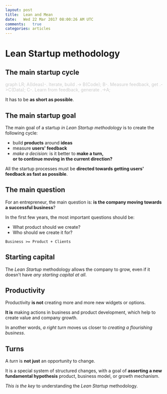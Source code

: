 ```yaml
---
layout: post
title:  Lean and Mean
date:   Wed 22 Mar 2017 08:00:26 AM UTC
comments:   true
categories: articles
---
```


# Lean Startup methodology

## The main startup cycle

<div class="mermaid" style="color: rgba(0,0,0,0.2)">
graph LR;
    A(Ideas)-. Iterate, build .-> B(Code);
    B-. Measure feedback, get .->C(Data);
    C-. Learn from feedback, generate .->A;
</div>

It has to be **as short as possible**.

## The main startup goal

The main goal of a startup *in Lean Startup methodology* is to create the following cycle:

- build **products** around **ideas**
- measure **users' feedback**
- *make a decision:* is it better to **make a turn, <br /> or to continue moving in the current direction?**

All the startup processes must be **directed towards getting users' feedback as fast as possible**.

## The main question

For an entrepreneur, the main question is: **is the company moving towards a successful business**?

In the first few years, the most important questions should be:

- What product should we create?
- Who should we create it for?

```
Business >= Product + Clients
```


## Starting capital

The *Lean Startup* methodology allows the company to grow, even if it doesn't have *any starting capital at all*.

## Productivity

Productivity **is not** creating more and more new widgets or options.

**It is** making actions in business and product development, which help to create value and company growth.

In another words, *a right turn* moves us closer to *creating a flourishing business*.

## Turns

A *turn* is **not just** an opportunity to change.

It is a special system of structured changes, with a goal of **asserting a new fundamental hypothesis** product, business model, or growth mechanism.

*This is the key* to understanding the *Lean Startup* methodology.

